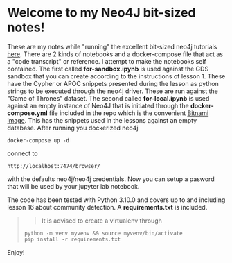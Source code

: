 # Welcome to my Neo4J bit-sized notes!

These are my notes while "running" the excellent bit-sized neo4j tutorials [here](https://www.youtube.com/watch?v=Niys6g6NFfw&list=PL9Hl4pk2FsvVShoT5EysHcrs-hyCsXaWC). There are 2 kinds of notebooks and a docker-compose file that act as a "code transcript" or reference. I attempt to make the notebooks self contained.
The first called __for-sandbox.ipynb__ is used against the GDS sandbox that you can create according to the instructions of lesson 1. These have the Cypher or APOC snippets presented during the lesson as python strings to be executed through the neo4j driver. These are run against the "Game of Thrones" dataset.
The second called __for-local.ipynb__ is used against an empty instance of Neo4J that is initiated through the __docker-compose.yml__ file included in the repo which is the convenient [Bitnami image](). This has the snippets used in the lessons against an empty database. After running you dockerized neo4j

```
docker-compose up -d
```

connect to 

```
http://localhost:7474/browser/
```
with the defaults neo4j/neo4j credentials. Now you can setup a pasword that will be used by your jupyter lab notebook.

The code has been tested with Python 3.10.0 and covers up to and including lesson 16 about community detection. A __requirements.txt__ is included.

>> It is advised to create a virtualenv through
>```
>python -m venv myvenv && source myvenv/bin/activate
> pip install -r requirements.txt
>```

Enjoy!
